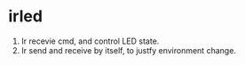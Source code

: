 # irled

1. Ir recevie cmd, and control LED state.
2. Ir send and receive by itself, to justfy environment change.

